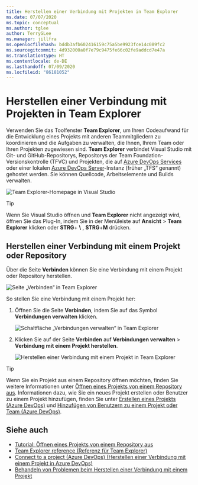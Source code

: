 ```yaml
---
title: Herstellen einer Verbindung mit Projekten in Team Explorer
ms.date: 07/07/2020
ms.topic: conceptual
ms.author: tglee
author: TerryGLee
ms.manager: jillfra
ms.openlocfilehash: bddb3afb602416159c75a5be9923fce14c089fc2
ms.sourcegitcommit: 4d932000a0f7e79c9475fe66c02fe9addcd7e47a
ms.translationtype: HT
ms.contentlocale: de-DE
ms.lasthandoff: 07/09/2020
ms.locfileid: "86181052"
---
```

# <a name="connect-to-projects-in-team-explorer"></a>Herstellen einer Verbindung mit Projekten in Team Explorer

Verwenden Sie das Toolfenster **Team Explorer**, um Ihren Codeaufwand für die Entwicklung eines Projekts mit anderen Teammitgliedern zu koordinieren und die Aufgaben zu verwalten, die Ihnen, Ihrem Team oder Ihren Projekten zugewiesen sind. **Team Explorer** verbindet Visual Studio mit Git- und GitHub-Repositorys, Repositorys der Team Foundation-Versionskontrolle (TFVC) und Projekten, die auf [Azure DevOps Services](/azure/devops/user-guide/what-is-azure-devops-services) oder einer lokalen [Azure DevOps Server](/azure/devops/index-all)-Instanz (früher „TFS“ genannt) gehostet werden. Sie können Quellcode, Arbeitselemente und Builds verwalten.

![Team Explorer-Homepage in Visual Studio](media/team-explorer/team-explorer.png)

> [!TIP]
> Wenn Sie Visual Studio öffnen und **Team Explorer** nicht angezeigt wird, öffnen Sie das Plug-In, indem Sie in der Menüleiste auf **Ansicht** > **Team Explorer** klicken oder **STRG**+ **&#92;** , **STRG**+**M** drücken.

## <a name="connect-to-a-project-or-repository"></a>Herstellen einer Verbindung mit einem Projekt oder Repository

Über die Seite **Verbinden** können Sie eine Verbindung mit einem Projekt oder Repository herstellen.

![Seite „Verbinden“ in Team Explorer](media/team-explorer/connect.png)

So stellen Sie eine Verbindung mit einem Projekt her:

1. Öffnen Sie die Seite **Verbinden**, indem Sie auf das Symbol **Verbindungen verwalten** klicken.

   ![Schaltfläche „Verbindungen verwalten“ in Team Explorer](media/team-explorer/manage-connections.png)

1. Klicken Sie auf der Seite **Verbinden** auf **Verbindungen verwalten** > **Verbindung mit einem Projekt herstellen**.

   ![Herstellen einer Verbindung mit einem Projekt in Team Explorer](media/team-explorer/connect-project.png)

> [!TIP]
> Wenn Sie ein Projekt aus einem Repository öffnen möchten, finden Sie weitere Informationen unter [Öffnen eines Projekts von einem Repository aus](../get-started/tutorial-open-project-from-repo.md). Informationen dazu, wie Sie ein neues Projekt erstellen oder Benutzer zu einem Projekt hinzufügen, finden Sie unter [Erstellen eines Projekts (Azure DevOps)](/azure/devops/organizations/projects/create-project) und [Hinzufügen von Benutzern zu einem Projekt oder Team (Azure DevOps)](/azure/devops/organizations/security/add-users-team-project).

## <a name="see-also"></a>Siehe auch

- [Tutorial: Öffnen eines Projekts von einem Repository aus](../get-started/tutorial-open-project-from-repo.md)
- [Team Explorer reference (Referenz für Team Explorer)](reference/team-explorer-reference.md)
- [Connect to a project (Azure DevOps) (Herstellen einer Verbindung mit einem Projekt in Azure DevOps)](/azure/devops/organizations/projects/connect-to-projects)
- [Behandeln von Problemen beim Herstellen einer Verbindung mit einem Projekt](/azure/devops/user-guide/troubleshoot-connection?view=azure-devops)
